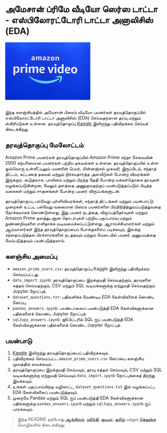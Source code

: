 # அமேசான் ப்ரிமே வீடியோ ஸெர்ஸ டாட்டா - எஸ்பிலோரட்டோரி டாட்டா அனாலிசிஸ் (EDA)

<img src="./apv_logo.jpg" alt="Logo" align="center">
<br><br>

இந்த களஞ்சியத்தில் அமேசான் பிரைம் வீடியோ பயனர்கள் தரவுத்தொகுப்பில் எஸ்பிலோரட்டோரி டாட்டா அனாலிசிஸ் (EDA) செய்வதற்கான தரவு மற்றும் ஸ்கிரிப்டுகள் உள்ளன. தரவுத்தொகுப்பு [Kaggle](https://rb.gy/j1q1sg) இலிருந்து பதிவிறக்கம் செய்யக் கிடைக்கிறது.

## தரவுத்தொகுப்பு மேலோட்டம்

Amazon Prime பயனர்கள் தரவுத்தொகுப்பில் Amazon Prime சந்தா சேவையின் 2500 கற்பனையான பயனர்கள் பற்றிய தகவல்கள் உள்ளன. தரவுத்தொகுப்பில் உள்ள ஒவ்வொரு உள்ளீட்டிலும் பயனரின் பெயர், மின்னஞ்சல் முகவரி, இருப்பிடம், சந்தாத் திட்டம், கட்டணத் தகவல் மற்றும் நிச்சயதார்த்த அளவீடுகள் போன்ற விவரங்கள் இருக்கும். கூடுதலாக, பாலினம் மற்றும் பிறந்த தேதி போன்ற மக்கள்தொகை தரவுகள் வழங்கப்படுகின்றன, மேலும் தளத்தை அணுகுவதற்குப் பயன்படுத்தப்படும் பிடித்த வகைகள் மற்றும் சாதனங்கள் போன்ற பயனர் விருப்பங்களுடன்.

தரவுத்தொகுப்பு பல்வேறு புள்ளிவிவரங்கள், சந்தாத் திட்டங்கள் மற்றும் பயன்பாட்டு முறைகள் உட்பட பல்வேறு வகையான பிரைம் பயனர்களை பிரதிநிதித்துவப்படுத்துவதை நோக்கமாகக் கொண்டுள்ளது. இது பயனர் நடத்தை, விருப்பத்தேர்வுகள் மற்றும் Amazon Prime தளத்துடனான தொடர்புகள் பற்றிய பகுப்பாய்வு மற்றும் நுண்ணறிவுகளை எளிதாக்க வடிவமைக்கப்பட்டுள்ளது. ஆராய்ச்சியாளர்கள் மற்றும் ஆய்வாளர்கள் இந்த தரவுத்தொகுப்பைப் போக்குகளைப் படிக்கவும், இலக்கு சந்தைப்படுத்தல் பிரச்சாரங்களை நடத்தவும் மற்றும் மேடையில் பயனர் அனுபவத்தை மேம்படுத்தவும் பயன்படுத்தலாம்.

## களஞ்சிய அமைப்பு

- `amazon_prime_users.csv`: தரவுத்தொகுப்பு Kaggle இலிருந்து பதிவிறக்கம் செய்யப்பட்டது.
- `data_import.ipynb`: தரவுத்தொகுப்பை இறக்குமதி செய்வதற்கும், தரவுகளை சுத்தம் செய்வதற்கும், CSV மற்றும் SQL வடிவங்களுக்கு ஏற்றுமதி செய்வதற்கும் Jupyter நோட்புக்.
- `dataset_questions.txt`: பதிலளிக்க வேண்டிய EDA கேள்விகளைக் கொண்ட கோப்பு.
- `pandas_answers.ipynb`: பாண்டாஸைப் பயன்படுத்தி EDA கேள்விகளுக்கான பதில்களைக் கொண்ட Jupyter நோட்புக்.
- `sqlJupy_answers.ipynb`: ஜூபிட்டரில் SQL ஐப் பயன்படுத்தி EDA கேள்விகளுக்கான பதில்களைக் கொண்ட Jupyter நோட்புக்.

## பயன்பாடு

1. [Kaggle](https://rb.gy/j1q1sg) இலிருந்து தரவுத்தொகுப்பைப் பதிவிறக்கவும்.
2. பதிவிறக்கம் செய்யப்பட்ட `amazon_prime_users.csv` கோப்பை களஞ்சிய மூலத்தில் வைக்கவும்.
3. தரவுத்தொகுப்பை இறக்குமதி செய்யவும், தரவு சுத்தம் செய்யவும், CSV மற்றும் SQL வடிவங்களுக்கு ஏற்றுமதி செய்யவும் `data_import.ipynb` நோட்புக்கைத் திறந்து இயக்கவும்.
4. உங்கள் பகுப்பாய்விற்கு வழிகாட்ட, `dataset_questions.txt` இல் வழங்கப்பட்ட EDA கேள்விகளைப் பயன்படுத்தவும்.
5. முறையே Pandas மற்றும் SQL ஐப் பயன்படுத்தி EDA கேள்விகளுக்கான பதில்களுக்கு `pandas_answers.ipynb` மற்றும் `sqlJupy_answers.ipynb` ஐப் பார்க்கவும்.

> இந்த README தற்போது [ஆங்கிலம்](README.md), [ஹிந்தி](./README.hi.md), [ஒடியா](./README.or.md), [தமிழ்](./README.ta.md) மற்றும் [தெலுங்கு](./README.te.md) மொழிகளில் கிடைக்கிறது.
